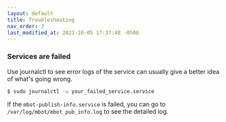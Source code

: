 ```yaml
---
layout: default
title: Troubleshooting
nav_order: 3
last_modified_at: 2023-10-05 17:37:48 -0500
---
```


### Services are failed
Use journalctl to see error logs of the service can usually give a better idea of what's going wrong.
```bash
$ sudo journalctl -u your_failed_service.service
```
If the `mbot-publish-info.service` is failed, you can go to `/var/log/mbot/mbot_pub_info.log` to see the detailed log.